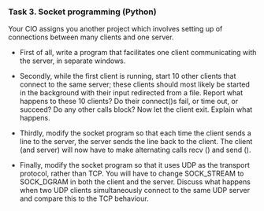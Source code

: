 ### Task 3. Socket programming (Python)
Your CIO assigns you another project which involves setting up of connections between many clients and one server. 
- First of all, write a program that facilitates one client communicating with the server, in separate windows. 

- Secondly, while the first client is running, start 10 other clients that connect to the same server; these clients should most likely be started in the background with their input redirected from a file. Report what happens to these 10 clients? Do their connect()s fail, or time out, or succeed? Do any other calls block? Now let the client exit. Explain what happens.

- Thirdly, modify the socket program so that each time the client sends a line to the server, the server sends the line back to the client. The client (and server) will now have to make alternating calls recv () and send ().

- Finally, modify the socket program so that it uses UDP as the transport protocol, rather than TCP. You will have to change SOCK_STREAM to SOCK_DGRAM in both the client and the server. Discuss what happens when two UDP clients simultaneously connect to the same UDP server and compare this to the TCP behaviour.